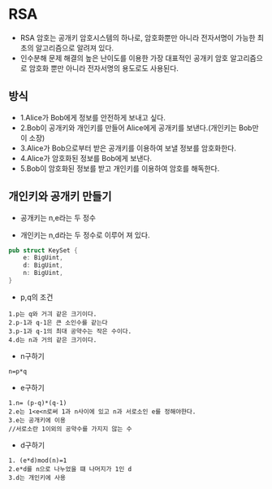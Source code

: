# RSA

- RSA 암호는 공개키 암호시스템의 하나로, 암호화뿐만 아니라 전자서명이 가능한 최초의 알고리즘으로 알려져 있다.
- 인수분해 문제 해결의 높은 난이도를 이용한 가장 대표적인 공개키 암호 알고리즘으로 암호화 뿐만 아니라 전자서명의 용도로도 사용된다.

## 방식

- 1.Alice가 Bob에게 정보를 안전하게 보내고 싶다.
- 2.Bob이 공개키와 개인키를 만들어 Alice에게 공개키를 보낸다.(개인키는 Bob만이 소장)
- 3.Alice가 Bob으로부터 받은 공개키를 이용하여 보낼 정보를 암호화한다.
- 4.Alice가 암호화된 정보를 Bob에게 보낸다.
- 5.Bob이 암호화된 정보를 받고 개인키를 이용하여 암호를 해독한다.

## 개인키와 공개키 만들기

- 공개키는 n,e라는 두 정수

- 개인키는 n,d라는 두 정수로 이루어 져 있다.

```rs
pub struct KeySet {
    e: BigUint,
    d: BigUint,
    n: BigUint,
}
```

- p,q의 조건

```
1.p는 q와 거긔 같은 크기이다.
2.p-1과 q-1은 큰 소인수를 같는다
3.p-1과 q-1의 최대 공약수는 작은 수이다.
4.d는 n과 거의 같은 크기이다.
```

- n구하기

```
n=p*q
```

- e구하기

```
1.n= (p-q)*(q-1)
2.e는 1<e<n로써 1과 n사이에 있고 n과 서로소인 e를 정해야한다.
3.e는 공개키에 이용
//서로소란 1이외의 공약수를 가지지 않는 수
```

- d구하기

```
1. (e*d)mod(n)=1
2.e*d를 n으로 나누었을 떄 나머지가 1인 d
3.d는 개인키에 사용
```
